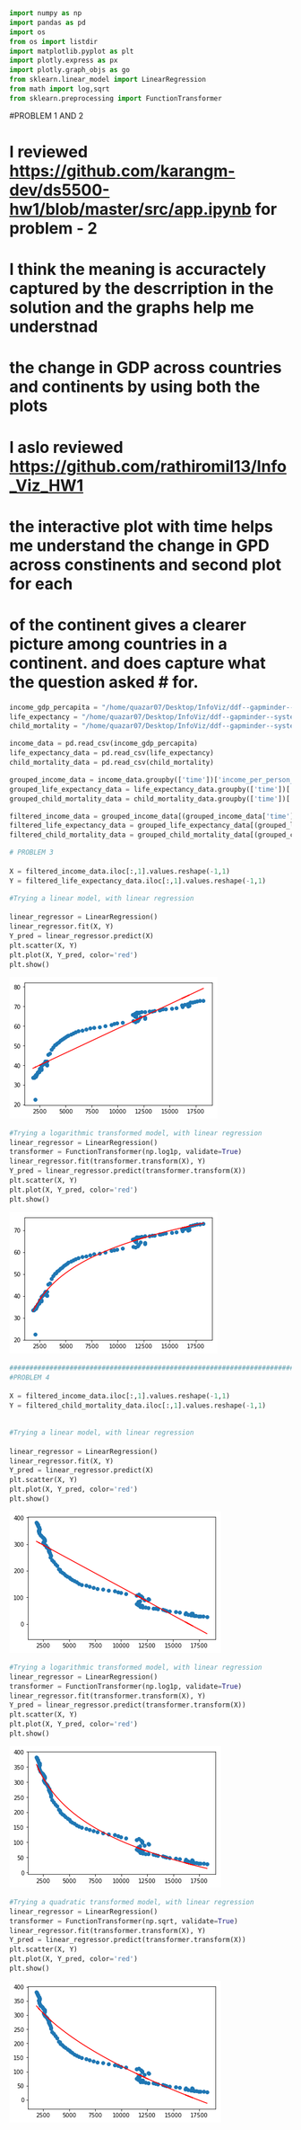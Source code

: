 

```python
import numpy as np
import pandas as pd
import os
from os import listdir
import matplotlib.pyplot as plt
import plotly.express as px
import plotly.graph_objs as go
from sklearn.linear_model import LinearRegression
from math import log,sqrt
from sklearn.preprocessing import FunctionTransformer
```
#PROBLEM 1 AND 2

# I reviewed https://github.com/karangm-dev/ds5500-hw1/blob/master/src/app.ipynb for problem - 2
# I think the meaning is accuractely captured by the descrription in the solution and the graphs help me understnad
# the change in GDP across countries and continents by using both the plots


# I aslo reviewed https://github.com/rathiromil13/Info_Viz_HW1
# the interactive plot with time helps me understand the change in GPD across constinents and second plot for each 
# of the continent gives a clearer picture among countries in a continent. and does capture what the question asked # for.

```python
income_gdp_percapita = "/home/quazar07/Desktop/InfoViz/ddf--gapminder--systema_globalis-master/ddf--datapoints--income_per_person_gdppercapita_ppp_inflation_adjusted--by--geo--time.csv"
life_expectancy = "/home/quazar07/Desktop/InfoViz/ddf--gapminder--systema_globalis-master/ddf--datapoints--life_expectancy_years--by--geo--time.csv"
child_mortality = "/home/quazar07/Desktop/InfoViz/ddf--gapminder--systema_globalis-master/ddf--datapoints--child_mortality_0_5_year_olds_dying_per_1000_born--by--geo--time.csv"
```


```python
income_data = pd.read_csv(income_gdp_percapita)
life_expectancy_data = pd.read_csv(life_expectancy)
child_mortality_data = pd.read_csv(child_mortality)
```


```python
grouped_income_data = income_data.groupby(['time'])['income_per_person_gdppercapita_ppp_inflation_adjusted'].mean().to_frame().reset_index(level=['time'])
grouped_life_expectancy_data = life_expectancy_data.groupby(['time'])['life_expectancy_years'].mean().to_frame().reset_index(level=['time'])
grouped_child_mortality_data = child_mortality_data.groupby(['time'])['child_mortality_0_5_year_olds_dying_per_1000_born'].mean().to_frame().reset_index(level=['time'])
```


```python
filtered_income_data = grouped_income_data[(grouped_income_data['time']>1900) & (grouped_income_data['time']<2019)]
filtered_life_expectancy_data = grouped_life_expectancy_data[(grouped_life_expectancy_data['time']>1900)&(grouped_life_expectancy_data['time']<2019)]
filtered_child_mortality_data = grouped_child_mortality_data[(grouped_child_mortality_data['time']>1900)&(grouped_child_mortality_data['time']<2019)]
```


```python
# PROBLEM 3

X = filtered_income_data.iloc[:,1].values.reshape(-1,1)
Y = filtered_life_expectancy_data.iloc[:,1].values.reshape(-1,1)
```


```python
#Trying a linear model, with linear regression

linear_regressor = LinearRegression()  
linear_regressor.fit(X, Y)  
Y_pred = linear_regressor.predict(X)
plt.scatter(X, Y)
plt.plot(X, Y_pred, color='red')
plt.show()
```


![png](output_7_0.png)



```python
#Trying a logarithmic transformed model, with linear regression
linear_regressor = LinearRegression()
transformer = FunctionTransformer(np.log1p, validate=True)
linear_regressor.fit(transformer.transform(X), Y)  
Y_pred = linear_regressor.predict(transformer.transform(X))
plt.scatter(X, Y)
plt.plot(X, Y_pred, color='red')
plt.show()
```


![png](output_8_0.png)



```python
##########################################################################################
#PROBLEM 4

X = filtered_income_data.iloc[:,1].values.reshape(-1,1)
Y = filtered_child_mortality_data.iloc[:,1].values.reshape(-1,1)
```


```python

#Trying a linear model, with linear regression

linear_regressor = LinearRegression()  
linear_regressor.fit(X, Y)  
Y_pred = linear_regressor.predict(X)
plt.scatter(X, Y)
plt.plot(X, Y_pred, color='red')
plt.show()
```


![png](output_10_0.png)



```python
#Trying a logarithmic transformed model, with linear regression
linear_regressor = LinearRegression()
transformer = FunctionTransformer(np.log1p, validate=True)
linear_regressor.fit(transformer.transform(X), Y)  
Y_pred = linear_regressor.predict(transformer.transform(X))
plt.scatter(X, Y)
plt.plot(X, Y_pred, color='red')
plt.show()
```


![png](output_11_0.png)



```python
#Trying a quadratic transformed model, with linear regression
linear_regressor = LinearRegression()
transformer = FunctionTransformer(np.sqrt, validate=True)
linear_regressor.fit(transformer.transform(X), Y)  
Y_pred = linear_regressor.predict(transformer.transform(X))
plt.scatter(X, Y)
plt.plot(X, Y_pred, color='red')
plt.show()
```


![png](output_12_0.png)

